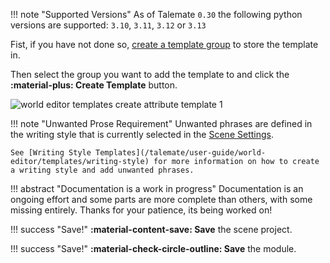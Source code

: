 <!--- --8<-- [start:python-versions] -->
!!! note "Supported Versions"
    As of Talemate `0.30` the following python versions are supported: `3.10`, `3.11`, `3.12` or `3.13`
<!--- --8<-- [end:python-versions] -->

<!--- --8<-- [start:world-editor-create-group] -->
Fist, if you have not done so, [create a template group](/talemate/user-guide/world-editor/templates/groups) to store the template in.

Then select the group you want to add the template to and click the **:material-plus: Create Template** button.

![world editor templates create attribute template 1](/talemate/img/0.26.0/world-editor-templates-create-attribute-template-1.png)
<!--- --8<-- [end:world-editor-create-group] -->

<!--- --8<-- [start:editor-revision-unwanted-propse-requirement] -->
!!! note "Unwanted Prose Requirement"
    Unwanted phrases are defined in the writing style that is currently selected in the [Scene Settings](/talemate/user-guide/world-editor/scene/settings).

    See [Writing Style Templates](/talemate/user-guide/world-editor/templates/writing-style) for more information on how to create a writing style and add unwanted phrases.
<!--- --8<-- [end:editor-revision-unwanted-propse-requirement] -->

<!--- --8<-- [start:documentation-is-a-work-in-progress] -->
!!! abstract "Documentation is a work in progress"
    Documentation is an ongoing effort and some parts are more complete than others, with some missing entirely. Thanks for your patience, its being worked on!
<!--- --8<-- [end:documentation-is-a-work-in-progress] -->

<!--- --8<-- [start:save-scene-project] -->
!!! success "Save!"
    **:material-content-save: Save** the scene project.
<!--- --8<-- [end:save-scene-project] -->

<!--- --8<-- [start:save-graph] -->
!!! success "Save!"
    **:material-check-circle-outline: Save** the module. 
<!--- --8<-- [end:save-graph] -->